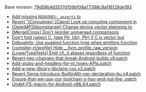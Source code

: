 Base revision: [79d58b4d3017d159bf09a77398c9a116128de193](https://github.com/llvm/llvm-project/commits/79d58b4d3017d159bf09a77398c9a116128de193)

- [Add missing `REQUIRES: asserts` to](https://android.googlesource.com/toolchain/llvm_android/+/fe7b1d2234df932764b55658ead9f8c3c838d44b/patches/cherry/bd22a99c57b472774a8addcaeef503540abe7b57.patch)
- [Revert "[Coroutines] [Clang] Look up coroutine component in](https://android.googlesource.com/toolchain/llvm_android/+/fe7b1d2234df932764b55658ead9f8c3c838d44b/patches/cherry/79f8b5f0d00fd10fee8aee3c3c58e17a8fea8946.patch)
- [[OpenMP][libomptarget] Change device vector elements to](https://android.googlesource.com/toolchain/llvm_android/+/fe7b1d2234df932764b55658ead9f8c3c838d44b/patches/cherry/c3aecf87d5b97c3d3580457164e7fe4a19c4221a.patch)
- [[MergeICmps] Don't reorder unmerged comparisons](https://android.googlesource.com/toolchain/llvm_android/+/fe7b1d2234df932764b55658ead9f8c3c838d44b/patches/cherry/f2fa6ad0476b318fdba46f09a2d59187228431ee.patch)
- [Don't fold (select C, (gep Ptr, Idx), Ptr) if C is vector but](https://android.googlesource.com/toolchain/llvm_android/+/fe7b1d2234df932764b55658ead9f8c3c838d44b/patches/cherry/d0746f2e9bbf08f52196ae12f25d0ef7edcbbe4c.patch)
- [DebugInfo: Use sugared function type when emitting function](https://android.googlesource.com/toolchain/llvm_android/+/fe7b1d2234df932764b55658ead9f8c3c838d44b/patches/cherry/85f612efeb352e759f120ee183bf31b1fd7e801a.patch)
- [[compiler-rt/profile] Hide __llvm_profile_raw_version](https://android.googlesource.com/toolchain/llvm_android/+/fe7b1d2234df932764b55658ead9f8c3c838d44b/patches/cherry/69708477be258dbea2711f6a35c02685659b49d3.patch)
- [[LowerTypeTests] Emit cfi_jt aliases regardless of function](https://android.googlesource.com/toolchain/llvm_android/+/fe7b1d2234df932764b55658ead9f8c3c838d44b/patches/cherry/3ccd041af920125595a992becd0e1e4083ce562b.patch)
- [Revert-two-changes-that-break-Android-builds.v6.patch](https://android.googlesource.com/toolchain/llvm_android/+/fe7b1d2234df932764b55658ead9f8c3c838d44b/patches/Revert-two-changes-that-break-Android-builds.v6.patch)
- [Add-stubs-and-headers-for-nl_types-APIs.patch](https://android.googlesource.com/toolchain/llvm_android/+/fe7b1d2234df932764b55658ead9f8c3c838d44b/patches/Add-stubs-and-headers-for-nl_types-APIs.patch)
- [Add-a-new-library-libclang-cxx.v2.patch](https://android.googlesource.com/toolchain/llvm_android/+/fe7b1d2234df932764b55658ead9f8c3c838d44b/patches/Add-a-new-library-libclang-cxx.v2.patch)
- [Revert-Sema-Introduce-BuiltinAttr-per-declaration-bu.v4.patch](https://android.googlesource.com/toolchain/llvm_android/+/fe7b1d2234df932764b55658ead9f8c3c838d44b/patches/Revert-Sema-Introduce-BuiltinAttr-per-declaration-bu.v4.patch)
- [Ensure-that-we-use-our-toolchain-s-lipo-and-not-the-.patch](https://android.googlesource.com/toolchain/llvm_android/+/fe7b1d2234df932764b55658ead9f8c3c838d44b/patches/Ensure-that-we-use-our-toolchain-s-lipo-and-not-the-.patch)
- [Undef-FS-macro-for-Android-x86_64.patch](https://android.googlesource.com/toolchain/llvm_android/+/fe7b1d2234df932764b55658ead9f8c3c838d44b/patches/Undef-FS-macro-for-Android-x86_64.patch)